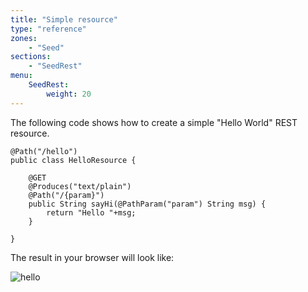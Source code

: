 ```yaml
---
title: "Simple resource"
type: "reference"
zones:
    - "Seed"
sections:
    - "SeedRest"
menu:
    SeedRest:
        weight: 20
---
```


The following code shows how to create a simple "Hello World" REST resource.

    @Path("/hello")
    public class HelloResource {

        @GET
        @Produces("text/plain")
        @Path("/{param}")
        public String sayHi(@PathParam("param") String msg) {
            return "Hello "+msg;
        }

    }

The result in your browser will look like:

![hello](/img/seed/rest/hello.png)











